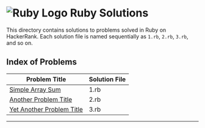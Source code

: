 # ![Ruby Logo](https://www.ruby-lang.org/images/header-ruby-logo.png) Ruby Solutions

This directory contains solutions to problems solved in Ruby on HackerRank. Each solution file is named sequentially as `1.rb`, `2.rb`, `3.rb`, and so on.


## Index of Problems

| Problem Title                    | Solution File |
|----------------------------------|---------------|
| [Simple Array Sum](1.rb)         | 1.rb          |
| [Another Problem Title](2.rb)    | 2.rb          |
| [Yet Another Problem Title](3.rb)| 3.rb          |

---
